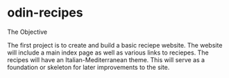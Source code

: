 # odin-recipes
The Objective

The first project is to create and build a basic reciepe website. The website will include a main index page as well as various links to reciepes. The recipes will have an Italian-Mediterranean theme. This will serve as a foundation or skeleton for later improvements to the site.